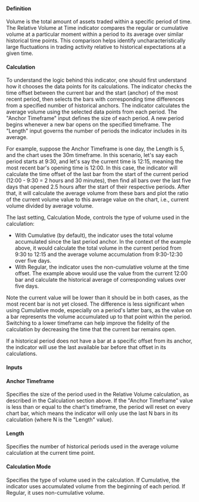 #### Definition

Volume is the total amount of assets traded within a specific period of time. The Relative Volume at Time indicator compares the regular or cumulative volume at a particular moment within a period to its average over similar historical time points. This comparison helps identify uncharacteristically large fluctuations in trading activity relative to historical expectations at a given time.

#### Calculation

To understand the logic behind this indicator, one should first understand how it chooses the data points for its calculations. The indicator checks the time offset between the current bar and the start (anchor) of the most recent period, then selects the bars with corresponding time differences from a specified number of historical anchors. The indicator calculates the average volume using the selected data points from each period. The "Anchor Timeframe" input defines the size of each period. A new period begins whenever a new bar opens on the specified timeframe. The "Length" input governs the number of periods the indicator includes in its average.

For example, suppose the Anchor Timeframe is one day, the Length is 5, and the chart uses the 30m timeframe. In this scenario, let's say each period starts at 9:30, and let's say the current time is 12:15, meaning the most recent bar's opening time is 12:00. In this case, the indicator will calculate the time offset of the last bar from the start of the current period (12:00 - 9:30 = 2 hours and 30 minutes), then find all bars over the last five days that opened 2.5 hours after the start of their respective periods. After that, it will calculate the average volume from these bars and plot the ratio of the current volume value to this average value on the chart, i.e., current volume divided by average volume.

The last setting, Calculation Mode, controls the type of volume used in the calculation:

* With Cumulative (by default), the indicator uses the total volume accumulated since the last period anchor. In the context of the example above, it would calculate the total volume in the current period from 9:30 to 12:15 and the average volume accumulation from 9:30-12:30 over five days.
* With Regular, the indicator uses the non-cumulative volume at the time offset. The example above would use the value from the current 12:00 bar and calculate the historical average of corresponding values over five days.

Note the current value will be lower than it should be in both cases, as the most recent bar is not yet closed. The difference is less significant when using Cumulative mode, especially on a period's latter bars, as the value on a bar represents the volume accumulated up to that point within the period. Switching to a lower timeframe can help improve the fidelity of the calculation by decreasing the time that the current bar remains open.

If a historical period does not have a bar at a specific offset from its anchor, the indicator will use the last available bar before that offset in its calculations.

#### Inputs

#### 

#### Anchor Timeframe

Specifies the size of the period used in the Relative Volume calculation, as described in the Calculation section above. If the "Anchor Timeframe" value is less than or equal to the chart's timeframe, the period will reset on every chart bar, which means the indicator will only use the last N bars in its calculation (where N is the "Length" value).

#### Length

Specifies the number of historical periods used in the average volume calculation at the current time point.

#### Calculation Mode

Specifies the type of volume used in the calculation. If Cumulative, the indicator uses accumulated volume from the beginning of each period. If Regular, it uses non-cumulative volume.